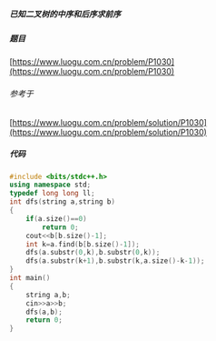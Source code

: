 ##### 已知二叉树的中序和后序求前序
##### 题目
[https://www.luogu.com.cn/problem/P1030](https://www.luogu.com.cn/problem/P1030)
###### 参考于
[https://www.luogu.com.cn/problem/solution/P1030](https://www.luogu.com.cn/problem/solution/P1030)
##### 代码

```cpp
#include <bits/stdc++.h>
using namespace std;
typedef long long ll;
int dfs(string a,string b)
{
    if(a.size()==0)
        return 0;
    cout<<b[b.size()-1];
    int k=a.find(b[b.size()-1]);
    dfs(a.substr(0,k),b.substr(0,k));
    dfs(a.substr(k+1),b.substr(k,a.size()-k-1));
}
int main()
{
    string a,b;
    cin>>a>>b;
    dfs(a,b);
    return 0;
}
```

